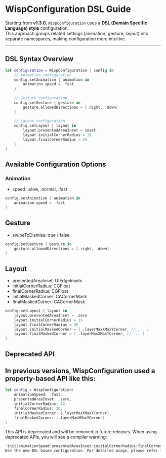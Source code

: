 # WispConfiguration DSL Guide

Starting from **v1.3.0**, `WispConfiguration` uses a **DSL (Domain Specific Language) style** configuration.  
This approach groups related settings (animation, gesture, layout) into separate namespaces, making configuration more intuitive.

---

## DSL Syntax Overview

``` swift
let configuration = WispConfiguration { config in
    // Animation configuration
    config.setAnimation { animation in
        animation.speed = .fast
    }
    
    // Gesture configuration
    config.setGesture { gesture in
        gesture.allowedDirections = [.right, .down]
    }
    
    // Layout configuration
    config.setLayout { layout in
        layout.presentedAreaInset = inset
        layout.initialCornerRadius = 15
        layout.finalCornerRadius = 30
    }
}
```

## Available Configuration Options

### Animation
- speed: .slow, .normal, .fast
``` swift
config.setAnimation { animation in
    animation.speed = .fast
}
```

## Gesture
- swipeToDismiss: true / false
``` swift
config.setGesture { gesture in
    gesture.allowedDirections = [.right, .down]
}
```

## Layout
- presentedAreaInset: UIEdgeInsets
- initialCornerRadius: CGFloat
- finalCornerRadius: CGFloat
- initialMaskedCorner: CACornerMask
- finalMaskedCorner: CACornerMask

``` swift
config.setLayout { layout in
    layout.presentedAreaInset = .zero
    layout.initialCornerRadius = 15
    layout.finalCornerRadius = 30
    layout.initialMaskedCorner = [ .layerMaxXMaxYCorner, // ... ]
    layout.finalMaskedCorner = [ .layerMaxXMaxYCorner, // ... ]
}
```

## Deprecated API

## In previous versions, WispConfiguration used a property-based API like this:

``` swift
let config = WispConfiguration(
    animationSpeed: .fast,
    presentedAreaInset: .zero,
    initialCornerRadius: 12,
    finalCornerRadius: 20,
    initialMaskedCorner: [.layerMaxXMaxYCorner],
    finalMaskedCorner: [.layerMaxXMaxYCorner]
)
```

This API is deprecated and will be removed in future releases.
When using deprecated APIs, you will see a compiler warning:

``` swift
'init(animationSpeed:presentedAreaInset:initialCornerRadius:finalCornerRadius:initialMaskedCorner:finalMaskedCorner:)' is deprecated: 
Use the new DSL-based configuration. For detailed usage, please refer to the Wisp GitHub README.
```










